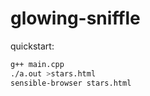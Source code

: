 # glowing-sniffle

quickstart:

```bash
g++ main.cpp
./a.out >stars.html
sensible-browser stars.html
```
